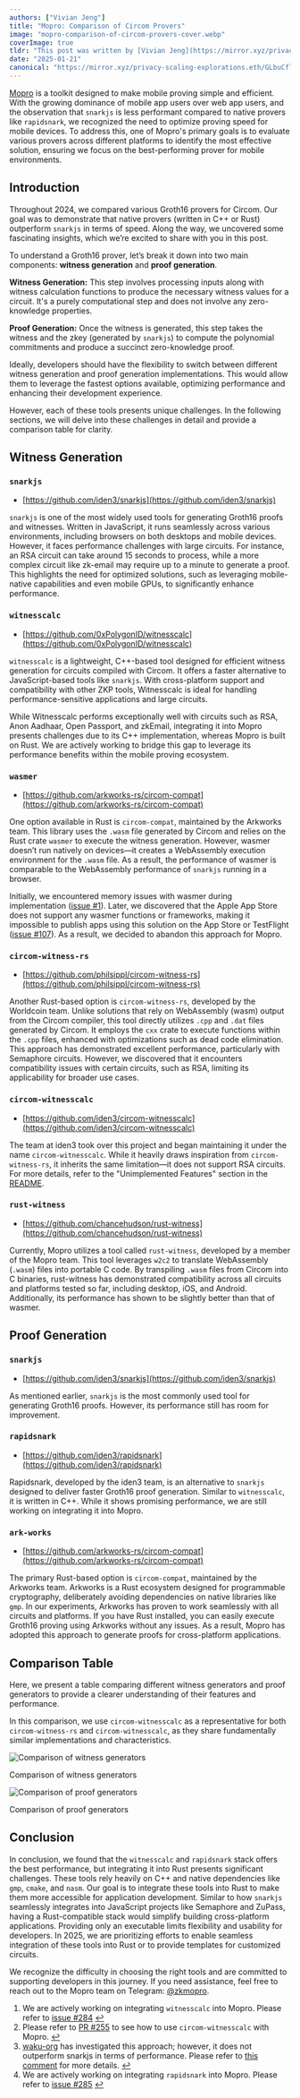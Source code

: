```yaml
---
authors: ["Vivian Jeng"]
title: "Mopro: Comparison of Circom Provers"
image: "mopro-comparison-of-circom-provers-cover.webp"
coverImage: true
tldr: "This post was written by [Vivian Jeng](https://mirror.xyz/privacy-scaling-explorations.eth/GLbuCflH0hu_DncKxiC2No5w3LZJAGw4QaCB-HYD5e0), a developer on the Mopro team."
date: "2025-01-21"
canonical: "https://mirror.xyz/privacy-scaling-explorations.eth/GLbuCflH0hu_DncKxiC2No5w3LZJAGw4QaCB-HYD5e0"
---
```


[Mopro](https://github.com/zkmopro/mopro) is a toolkit designed to make mobile proving simple and efficient. With the growing dominance of mobile app users over web app users, and the observation that `snarkjs` is less performant compared to native provers like `rapidsnark`, we recognized the need to optimize proving speed for mobile devices. To address this, one of Mopro's primary goals is to evaluate various provers across different platforms to identify the most effective solution, ensuring we focus on the best-performing prover for mobile environments.

## Introduction

Throughout 2024, we compared various Groth16 provers for Circom. Our goal was to demonstrate that native provers (written in C++ or Rust) outperform `snarkjs` in terms of speed. Along the way, we uncovered some fascinating insights, which we’re excited to share with you in this post.

To understand a Groth16 prover, let’s break it down into two main components: **witness generation** and **proof generation**.

**Witness Generation:** This step involves processing inputs along with witness calculation functions to produce the necessary witness values for a circuit. It's a purely computational step and does not involve any zero-knowledge properties.

**Proof Generation:** Once the witness is generated, this step takes the witness and the zkey (generated by `snarkjs`) to compute the polynomial commitments and produce a succinct zero-knowledge proof.

Ideally, developers should have the flexibility to switch between different witness generation and proof generation implementations. This would allow them to leverage the fastest options available, optimizing performance and enhancing their development experience.

However, each of these tools presents unique challenges. In the following sections, we will delve into these challenges in detail and provide a comparison table for clarity.

## Witness Generation

### `snarkjs`

- [https://github.com/iden3/snarkjs](https://github.com/iden3/snarkjs)

`snarkjs` is one of the most widely used tools for generating Groth16 proofs and witnesses. Written in JavaScript, it runs seamlessly across various environments, including browsers on both desktops and mobile devices. However, it faces performance challenges with large circuits. For instance, an RSA circuit can take around 15 seconds to process, while a more complex circuit like zk-email may require up to a minute to generate a proof. This highlights the need for optimized solutions, such as leveraging mobile-native capabilities and even mobile GPUs, to significantly enhance performance.

### `witnesscalc`

- [https://github.com/0xPolygonID/witnesscalc](https://github.com/0xPolygonID/witnesscalc)

`witnesscalc` is a lightweight, C++-based tool designed for efficient witness generation for circuits compiled with Circom. It offers a faster alternative to JavaScript-based tools like `snarkjs`. With cross-platform support and compatibility with other ZKP tools, Witnesscalc is ideal for handling performance-sensitive applications and large circuits.

While Witnesscalc performs exceptionally well with circuits such as RSA, Anon Aadhaar, Open Passport, and zkEmail, integrating it into Mopro presents challenges due to its C++ implementation, whereas Mopro is built on Rust. We are actively working to bridge this gap to leverage its performance benefits within the mobile proving ecosystem.

### `wasmer`

- [https://github.com/arkworks-rs/circom-compat](https://github.com/arkworks-rs/circom-compat)

One option available in Rust is `circom-compat`, maintained by the Arkworks team. This library uses the `.wasm` file generated by Circom and relies on the Rust crate `wasmer` to execute the witness generation. However, wasmer doesn’t run natively on devices—it creates a WebAssembly execution environment for the `.wasm` file. As a result, the performance of wasmer is comparable to the WebAssembly performance of `snarkjs` running in a browser.

Initially, we encountered memory issues with wasmer during implementation ([issue #1](https://github.com/zkmopro/mopro/issues/1)). Later, we discovered that the Apple App Store does not support any wasmer functions or frameworks, making it impossible to publish apps using this solution on the App Store or TestFlight ([issue #107](https://github.com/zkmopro/mopro/issues/107)). As a result, we decided to abandon this approach for Mopro.

### `circom-witness-rs`

- [https://github.com/philsippl/circom-witness-rs](https://github.com/philsippl/circom-witness-rs)

Another Rust-based option is `circom-witness-rs`, developed by the Worldcoin team. Unlike solutions that rely on WebAssembly (wasm) output from the Circom compiler, this tool directly utilizes `.cpp` and `.dat` files generated by Circom. It employs the `cxx` crate to execute functions within the `.cpp` files, enhanced with optimizations such as dead code elimination. This approach has demonstrated excellent performance, particularly with Semaphore circuits. However, we discovered that it encounters compatibility issues with certain circuits, such as RSA, limiting its applicability for broader use cases.

### `circom-witnesscalc`

- [https://github.com/iden3/circom-witnesscalc](https://github.com/iden3/circom-witnesscalc)

The team at iden3 took over this project and began maintaining it under the name `circom-witnesscalc`. While it heavily draws inspiration from `circom-witness-rs`, it inherits the same limitation—it does not support RSA circuits. For more details, refer to the "Unimplemented Features" section in the [README](https://github.com/iden3/circom-witnesscalc?tab=readme-ov-file#unimplemented-features).

### `rust-witness`

- [https://github.com/chancehudson/rust-witness](https://github.com/chancehudson/rust-witness)

Currently, Mopro utilizes a tool called `rust-witness`, developed by a member of the Mopro team. This tool leverages `w2c2` to translate WebAssembly (`.wasm`) files into portable C code. By transpiling `.wasm` files from Circom into C binaries, rust-witness has demonstrated compatibility across all circuits and platforms tested so far, including desktop, iOS, and Android. Additionally, its performance has shown to be slightly better than that of wasmer.

## Proof Generation

### `snarkjs`

- [https://github.com/iden3/snarkjs](https://github.com/iden3/snarkjs)

As mentioned earlier, `snarkjs` is the most commonly used tool for generating Groth16 proofs. However, its performance still has room for improvement.

### `rapidsnark`

- [https://github.com/iden3/rapidsnark](https://github.com/iden3/rapidsnark)

Rapidsnark, developed by the iden3 team, is an alternative to `snarkjs` designed to deliver faster Groth16 proof generation. Similar to `witnesscalc`, it is written in C++. While it shows promising performance, we are still working on integrating it into Mopro.

### `ark-works`

- [https://github.com/arkworks-rs/circom-compat](https://github.com/arkworks-rs/circom-compat)

The primary Rust-based option is `circom-compat`, maintained by the Arkworks team. Arkworks is a Rust ecosystem designed for programmable cryptography, deliberately avoiding dependencies on native libraries like `gmp`. In our experiments, Arkworks has proven to work seamlessly with all circuits and platforms. If you have Rust installed, you can easily execute Groth16 proving using Arkworks without any issues. As a result, Mopro has adopted this approach to generate proofs for cross-platform applications.

## Comparison Table

Here, we present a table comparing different witness generators and proof generators to provide a clearer understanding of their features and performance.

In this comparison, we use `circom-witnesscalc` as a representative for both `circom-witness-rs` and `circom-witnesscalc`, as they share fundamentally similar implementations and characteristics.

![Comparison of witness generators](/articles/mopro-comparison-of-circom-provers/QQlHHr5UHsiYu4QrJLsAZ.webp)

Comparison of witness generators

![Comparison of proof generators](/articles/mopro-comparison-of-circom-provers/UkNa-hAgUN5E7GAOjFbGE.webp)

Comparison of proof generators

## Conclusion

In conclusion, we found that the `witnesscalc` and `rapidsnark` stack offers the best performance, but integrating it into Rust presents significant challenges. These tools rely heavily on C++ and native dependencies like `gmp`, `cmake`, and `nasm`. Our goal is to integrate these tools into Rust to make them more accessible for application development. Similar to how `snarkjs` seamlessly integrates into JavaScript projects like Semaphore and ZuPass, having a Rust-compatible stack would simplify building cross-platform applications. Providing only an executable limits flexibility and usability for developers. In 2025, we are prioritizing efforts to enable seamless integration of these tools into Rust or to provide templates for customized circuits.

We recognize the difficulty in choosing the right tools and are committed to supporting developers in this journey. If you need assistance, feel free to reach out to the Mopro team on Telegram: [@zkmopro](https://t.me/zkmopro).

1.  We are actively working on integrating `witnesscalc` into Mopro. Please refer to [issue #284](https://github.com/zkmopro/mopro/issues/284) [↩](https://doc-compare-circom.mopro.pages.dev/blog/circom-comparison/#user-content-fnref-1-ca0b0e)
2.  Please refer to [PR #255](https://github.com/zkmopro/mopro/pull/255) to see how to use `circom-witnesscalc` with Mopro. [↩](https://doc-compare-circom.mopro.pages.dev/blog/circom-comparison/#user-content-fnref-2-ca0b0e)
3.  [waku-org](https://github.com/waku-org) has investigated this approach; however, it does not outperform snarkjs in terms of performance. Please refer to [this comment](https://github.com/zkmopro/mopro/issues/202#issuecomment-2236923108) for more details. [↩](https://doc-compare-circom.mopro.pages.dev/blog/circom-comparison/#user-content-fnref-3-ca0b0e)
4.  We are actively working on integrating `rapidsnark` into Mopro. Please refer to [issue #285](https://github.com/zkmopro/mopro/issues/285) [↩](https://doc-compare-circom.mopro.pages.dev/blog/circom-comparison/#user-content-fnref-4-ca0b0e)

